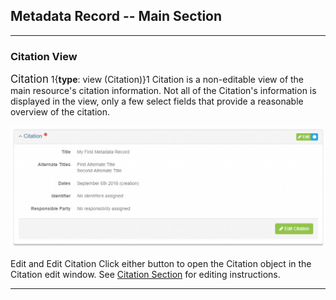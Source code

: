 ## Metadata Record -- Main Section
---

### Citation View

<span class="md-panel" style="font-size: larger">Citation</span> <i class="fa fa-asterisk required" title="Required"> </i> 1{**type**: view (<span class="md-panel">Citation</span>)}1 <span class="md-panel">Citation</span> is a non-editable view of the main resource's citation information.  Not all of the <span class="md-panel">Citation's</span> information is displayed in the view, only a few select fields that provide a reasonable overview of the citation.

![Citation View Panel](/assets/reference/edit-objects/metadata/main/citation-view.png)

<span class="btn btn-success btn-xs"> <i class="fa fa-pencil"> </i> Edit</span> and <span class="btn btn-success btn-xs"> <i class="fa fa-pencil"> </i> Edit Citation</span> Click either button to open the <span class="md-panel">Citation</span> object in the <span class="md-section">Citation</span> edit window.  See [Citation Section](../citation-section.md) for editing instructions.

---
